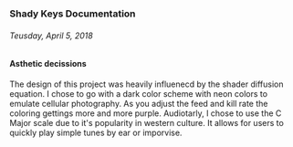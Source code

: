 ### Shady Keys Documentation
###### Teusday, April 5, 2018

#### Asthetic decissions

The design of this project was heavily influenecd by the shader diffusion equation. I chose to go with a dark color scheme with neon colors to emulate cellular photography. As you adjust the feed and kill rate the coloring gettings more and more purple. Audiotarly, I chose to use the C Major scale due to it's popularity in western culture. It allows for users to quickly play simple tunes by ear or imporvise.
